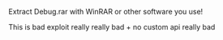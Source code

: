 Extract Debug.rar with WinRAR or other software you use!

This is bad exploit really really bad + no custom api really bad
